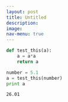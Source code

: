 ```yaml
---
layout: post
title: Untitled
description:
image:
nav-menu: true
---
```


```python
def test_this(a):
    a = a*a
    return a
```


```python
number = 5.1
a = test_this(number)
print a
```

    26.01

